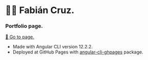 # 👨‍💻 Fabián Cruz.
### Portfolio page.


[🚀 Go to page.](https://fabiancruz-0.github.io/)

* Made with Angular CLI version 12.2.2.
* Deployed at GitHub Pages with [angular-cli-ghpages](https://www.npmjs.com/package/angular-cli-ghpages) package.
